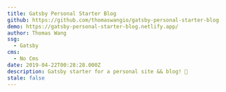 ```yaml
---
title: Gatsby Personal Starter Blog
github: https://github.com/thomaswangio/gatsby-personal-starter-blog
demo: https://gatsby-personal-starter-blog.netlify.app/
author: Thomas Wang
ssg:
  - Gatsby
cms:
  - No Cms
date: 2019-04-22T00:28:28.000Z
description: Gatsby starter for a personal site && blog! 🐶
stale: false
---
```

